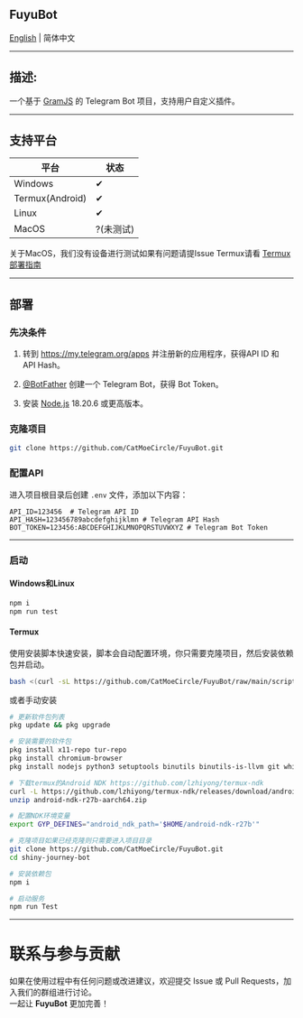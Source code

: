 **FuyuBot**
---

[English](../README.md) | 简体中文


---

## 描述:

一个基于 [GramJS](https://github.com/gram-js/gramjs) 的 Telegram Bot 项目，支持用户自定义插件。
***
## 支持平台

| 平台       | 状态 |
|----------|----|
| Windows  | ✔  |
| Termux(Android)  | ✔  |
| Linux   | ✔  |
| MacOS    | ?(未测试)|

关于MacOS，我们没有设备进行测试如果有问题请提Issue
Termux请看 [Termux 部署指南](#termux)

---

## 部署

### 先决条件

1. 转到 https://my.telegram.org/apps 并注册新的应用程序，获得API ID 和 API Hash。

2. [@BotFather](https://t.me/BotFather) 创建一个 Telegram Bot，获得 Bot Token。

3. 安装 [Node.js](https://nodejs.org/) 18.20.6 或更高版本。

### 克隆项目

```bash
git clone https://github.com/CatMoeCircle/FuyuBot.git
```

### 配置API


进入项目根目录后创建 `.env` 文件，添加以下内容：

```dotenv
API_ID=123456  # Telegram API ID
API_HASH=123456789abcdefghijklmn # Telegram API Hash
BOT_TOKEN=123456:ABCDEFGHIJKLMNOPQRSTUVWXYZ # Telegram Bot Token
```

---

### 启动

#### Windows和Linux
   ```bash
   npm i
   npm run test
   ```

#### Termux
使用安装脚本快速安装，脚本会自动配置环境，你只需要克隆项目，然后安装依赖包并启动。

```bash
bash <(curl -sL https://github.com/CatMoeCircle/FuyuBot/raw/main/scripts/termux.sh)
```

或者手动安装

```bash
# 更新软件包列表
pkg update && pkg upgrade

# 安装需要的软件包
pkg install x11-repo tur-repo
pkg install chromium-browser
pkg install nodejs python3 setuptools binutils binutils-is-llvm git which

# 下载termux的Android NDK https://github.com/lzhiyong/termux-ndk
curl -L https://github.com/lzhiyong/termux-ndk/releases/download/android-ndk/android-ndk-r27b-aarch64.zip
unzip android-ndk-r27b-aarch64.zip

# 配置NDK环境变量
export GYP_DEFINES="android_ndk_path='$HOME/android-ndk-r27b'"

# 克隆项目如果已经克隆则只需要进入项目目录
git clone https://github.com/CatMoeCircle/FuyuBot.git
cd shiny-journey-bot

# 安装依赖包
npm i

# 启动服务
npm run Test
```
---

# 联系与参与贡献

如果在使用过程中有任何问题或改进建议，欢迎提交 Issue 或 Pull Requests，加入我们的群组进行讨论。  
一起让 **FuyuBot** 更加完善！


<!-- FuyuBot （“冬”的意思，冷静又宁静） -->